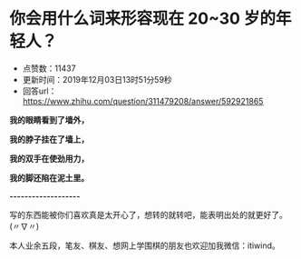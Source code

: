 # 你会用什么词来形容现在 20~30 岁的年轻人？
- 点赞数：11437
- 更新时间：2019年12月03日13时51分59秒
- 回答url：https://www.zhihu.com/question/311479208/answer/592921865
<body>
 <p data-pid="LhEcffT_"><b>我的眼睛看到了墙外，</b></p>
 <p data-pid="LnYGYgHZ"><b>我的脖子挂在了墙上，</b></p>
 <p data-pid="tK1vtt-J"><b>我的双手在使劲用力，</b></p>
 <p data-pid="gswM8oqB"><b>我的脚还陷在泥土里。</b></p>
 <p data-pid="3a0mf9Ot"><b>-------------------</b></p>
 <p data-pid="cHTlbmHH">写的东西能被你们喜欢真是太开心了，想转的就转吧，能表明出处的就更好了。(〃∇〃)</p>
 <p data-pid="vlEcTZxA">本人业余五段，笔友、棋友、想网上学围棋的朋友也欢迎加我微信：itiwind。</p>
</body>